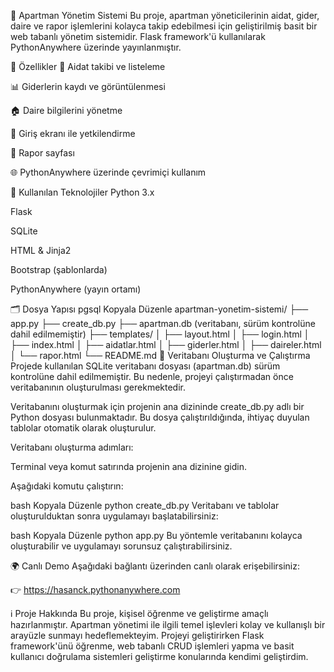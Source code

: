 🏢 Apartman Yönetim Sistemi
Bu proje, apartman yöneticilerinin aidat, gider, daire ve rapor işlemlerini kolayca takip edebilmesi için geliştirilmiş basit bir web tabanlı yönetim sistemidir. Flask framework'ü kullanılarak PythonAnywhere üzerinde yayınlanmıştır.

🚀 Özellikler
🧾 Aidat takibi ve listeleme

📊 Giderlerin kaydı ve görüntülenmesi

🏠 Daire bilgilerini yönetme

🔐 Giriş ekranı ile yetkilendirme

📄 Rapor sayfası

🌐 PythonAnywhere üzerinde çevrimiçi kullanım

🔧 Kullanılan Teknolojiler
Python 3.x

Flask

SQLite

HTML & Jinja2

Bootstrap (şablonlarda)

PythonAnywhere (yayın ortamı)

🗂️ Dosya Yapısı
pgsql
Kopyala
Düzenle
apartman-yonetim-sistemi/
├── app.py
├── create_db.py
├── apartman.db  (veritabanı, sürüm kontrolüne dahil edilmemiştir)
├── templates/
│   ├── layout.html
│   ├── login.html
│   ├── index.html
│   ├── aidatlar.html
│   ├── giderler.html
│   ├── daireler.html
│   └── rapor.html
└── README.md
📁 Veritabanı Oluşturma ve Çalıştırma
Projede kullanılan SQLite veritabanı dosyası (apartman.db) sürüm kontrolüne dahil edilmemiştir. Bu nedenle, projeyi çalıştırmadan önce veritabanının oluşturulması gerekmektedir.

Veritabanını oluşturmak için projenin ana dizininde create_db.py adlı bir Python dosyası bulunmaktadır. Bu dosya çalıştırıldığında, ihtiyaç duyulan tablolar otomatik olarak oluşturulur.

Veritabanı oluşturma adımları:

Terminal veya komut satırında projenin ana dizinine gidin.

Aşağıdaki komutu çalıştırın:

bash
Kopyala
Düzenle
python create_db.py
Veritabanı ve tablolar oluşturulduktan sonra uygulamayı başlatabilirsiniz:

bash
Kopyala
Düzenle
python app.py
Bu yöntemle veritabanını kolayca oluşturabilir ve uygulamayı sorunsuz çalıştırabilirsiniz.

🌍 Canlı Demo
Aşağıdaki bağlantı üzerinden canlı olarak erişebilirsiniz:

👉 https://hasanck.pythonanywhere.com

ℹ️ Proje Hakkında
Bu proje, kişisel öğrenme ve geliştirme amaçlı hazırlanmıştır. Apartman yönetimi ile ilgili temel işlevleri kolay ve kullanışlı bir arayüzle sunmayı hedeflemekteyim. Projeyi geliştirirken Flask framework'ünü öğrenme, web tabanlı CRUD işlemleri yapma ve basit kullanıcı doğrulama sistemleri geliştirme konularında kendimi geliştirdim.
